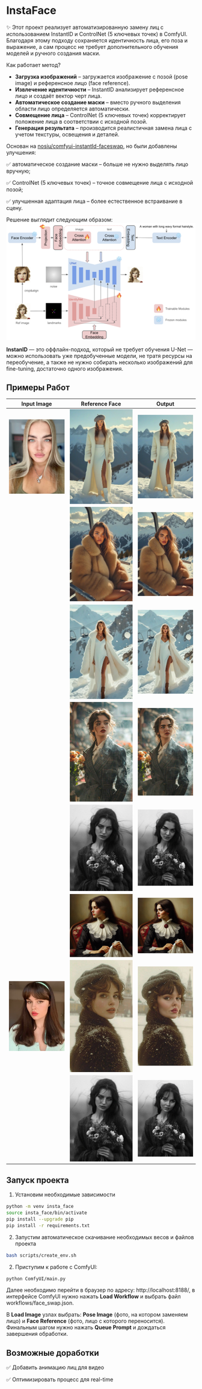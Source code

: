 # InstaFace
✨ Этот проект реализует автоматизированную замену лиц с использованием InstantID и ControlNet (5 ключевых точек) в ComfyUI.
Благодаря этому подходу сохраняется идентичность лица, его поза и выражение, а сам процесс не требует дополнительного обучения моделей и ручного создания маски.

Как работает метод?
* **Загрузка изображений** – загружается изображение с позой (pose image) и референсное лицо (face reference).
* **Извлечение идентичности** – InstantID анализирует референсное лицо и создаёт вектор черт лица.
* **Автоматическое создание маски** – вместо ручного выделения области лицо определяется автоматически.
* **Совмещение лица** – ControlNet (5 ключевых точек) корректирует положение лица в соответствии с исходной позой.
* **Генерация результата** – производится реалистичная замена лица с учетом текстуры, освещения и деталей.

Основан на [nosiu/comfyui-instantId-faceswap](https://github.com/nosiu/comfyui-instantId-faceswap), но были добавлены улучшения:

✅ автоматическое создание маски – больше не нужно выделять лицо вручную;

✅ ControlNet (5 ключевых точек) – точное совмещение лица с исходной позой;

✅ улучшенная адаптация лица – более естественное встраивание в сцену.

Решение выглядит следующим образом: 
![Pipeline](assets/pipeline.jpg) 


**InstanID** — это оффлайн-подход, который не требует обучения U-Net — можно использовать уже предобученные модели, не тратя ресурсы на переобучение, а также не нужно собирать несколько изображений для fine-tuning, достаточно одного изображения.

## Примеры Работ
| Input Image  | Reference Face | Output |
|-------------|--------------|--------|
| ![Before](assets/input_1.jpg) | ![Ref](assets/reference_1.jpg) | ![After](assets/output_1.png) |
|| ![Ref](assets/reference_2.jpg) | ![After](assets/output_2.png) |
|| ![Ref](assets/reference_3.jpg) | ![After](assets/output_3.png) |
|| ![Ref](assets/reference_4.jpg) | ![After](assets/output_4.png) |
|| ![Ref](assets/reference_5.jpg) | ![After](assets/output_5.png) |
|| ![Ref](assets/reference_6.jpg) | ![After](assets/output_6.png) |
|![Before](assets/input_2.jpg) | ![Ref](assets/reference_7.jpg) | ![After](assets/output_7_2.png) |
|| ![Ref](assets/reference_5.jpg) | ![After](assets/output_5_2.png) |

## Запуск проекта
1. Установим необходимые зависимости
```bash
python -m venv insta_face
source insta_face/bin/activate
pip install --upgrade pip
pip install -r requirements.txt
```

2. Запустим автоматическое скачивание необходимых весов и файлов проекта
```bash
bash scripts/create_env.sh
```

2. Приступим к работе с ComfyUI:
```bash
python ComfyUI/main.py
```
Далее необходимо перейти в браузер по адресу: http://localhost:8188/,
в интерфейсе ComfyUI нужно нажать **Load Workflow** и выбрать файл workflows/face_swap.json. 

В **Load Image** узлах выбрать:
**Pose Image**  (фото, на котором заменяем лицо) и
**Face Reference** (фото, лицо с которого переносится). Финальным шагом нужно нажать **Queue Prompt** и дождаться завершения обработки.

## Возможные доработки
✅ Добавить анимацию лиц для видео

✅ Оптимизировать процесс для real-time